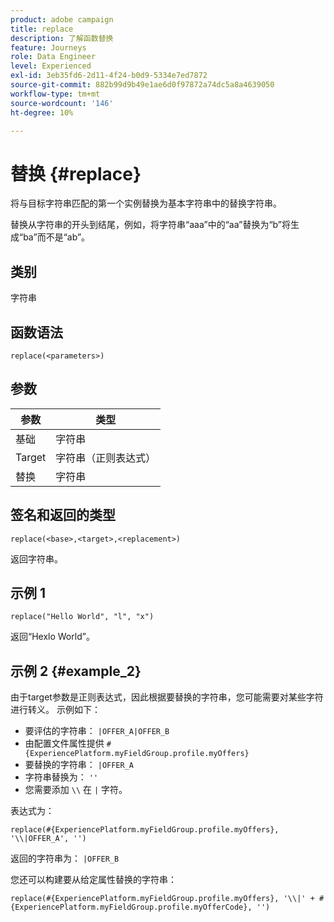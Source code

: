 ```yaml
---
product: adobe campaign
title: replace
description: 了解函数替换
feature: Journeys
role: Data Engineer
level: Experienced
exl-id: 3eb35fd6-2d11-4f24-b0d9-5334e7ed7872
source-git-commit: 882b99d9b49e1ae6d0f97872a74dc5a8a4639050
workflow-type: tm+mt
source-wordcount: '146'
ht-degree: 10%

---
```


# 替换 {#replace}

将与目标字符串匹配的第一个实例替换为基本字符串中的替换字符串。

替换从字符串的开头到结尾，例如，将字符串“aaa”中的“aa”替换为“b”将生成“ba”而不是“ab”。

## 类别

字符串

## 函数语法

`replace(<parameters>)`

## 参数

| 参数 | 类型 |
|-----------|--------------|
| 基础 | 字符串 |
| Target | 字符串（正则表达式） |
| 替换 | 字符串 |

## 签名和返回的类型

`replace(<base>,<target>,<replacement>)`

返回字符串。

## 示例 1

`replace("Hello World", "l", "x")`

返回“Hexlo World”。

## 示例 2 {#example_2}

由于target参数是正则表达式，因此根据要替换的字符串，您可能需要对某些字符进行转义。 示例如下：

* 要评估的字符串： `|OFFER_A|OFFER_B`
* 由配置文件属性提供 `#{ExperiencePlatform.myFieldGroup.profile.myOffers}`
* 要替换的字符串： `|OFFER_A`
* 字符串替换为： `''`
* 您需要添加 `\\` 在 `|` 字符。

表达式为：

`replace(#{ExperiencePlatform.myFieldGroup.profile.myOffers}, '\\|OFFER_A', '')`

返回的字符串为： `|OFFER_B`

您还可以构建要从给定属性替换的字符串：

`replace(#{ExperiencePlatform.myFieldGroup.profile.myOffers}, '\\|' + #{ExperiencePlatform.myFieldGroup.profile.myOfferCode}, '')`

